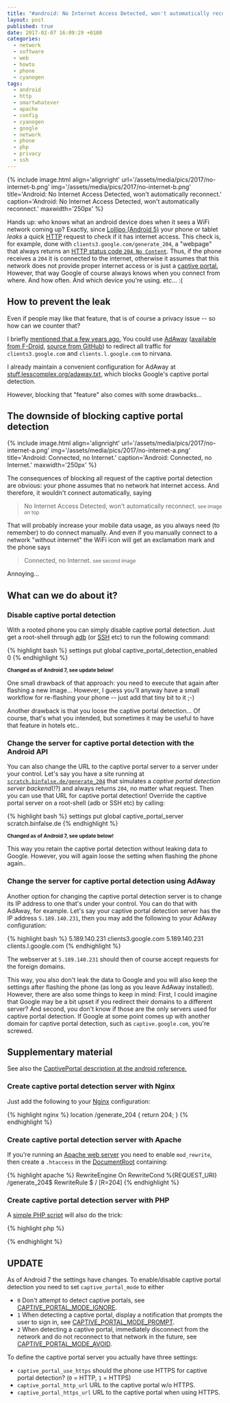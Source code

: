 ```yaml
---
title: "#android: No Internet Access Detected, won't automatically reconnect -aka- Connected, no Internet."
layout: post
published: true
date: 2017-02-07 16:09:29 +0100
categories:
  - network
  - software
  - web
  - howto
  - phone
  - cyanogen
tags:
  - android
  - http
  - smartwhatever
  - apache
  - config
  - cyanogen
  - google
  - network
  - phone
  - php
  - privacy
  - ssh
---
```



{% include image.html align='alignright' url='/assets/media/pics/2017/no-internet-b.png' img='/assets/media/pics/2017/no-internet-b.png' title='Android: No Internet Access Detected, won\'t automatically reconnect.' caption='Android: No Internet Access Detected, won\'t automatically reconnect.' maxwidth='250px' %}

Hands up: who knows what an android device does when it sees a WiFi network coming up?
Exactly, since [Lollipo (Android 5)](https://en.wikipedia.org/wiki/Android_Lollipop) your phone or tablet *leaks* a quick [HTTP](https://en.wikipedia.org/wiki/Hypertext_Transfer_Protocol) request to check if it has internet access.
This check is, for example, done with `clients3.google.com/generate_204`, a "webpage" that always returns an [HTTP status code `204 No Content`](https://en.wikipedia.org/wiki/List_of_HTTP_status_codes#2xx_Success).
Thus, if the phone receives a `204` it is connected to the internet, otherwise it assumes that this network does not provide proper internet access or is just a [captive portal.](https://en.wikipedia.org/wiki/Captive_portal)
However, that way Google of course always knows when you connect from where. And how often. And which device you're using. etc... :(


## How to prevent the leak

Even if people may like that feature,
that is of course a privacy issue -- so how can we counter that?

I briefly [mentioned that a few years ago.](/2015/09/26/adaway/)
You could use [AdAway](http://www.adaway.org/) ([available from F-Droid](https://f-droid.org/repository/browse/?fdid=org.adaway), [source from GitHub](https://github.com/Free-Software-for-Android/AdAway)) to redirect all traffic for `clients3.google.com` and `clients.l.google.com` to nirvana.

I already maintain a convenient configuration for AdAway at [stuff.lesscomplex.org/adaway.txt](https://stuff.lesscomplex.org/adaway.txt), which blocks Google's captive portal detection.

However, blocking that "feature" also comes with some drawbacks...


## The downside of blocking captive portal detection

{% include image.html align='alignright' url='/assets/media/pics/2017/no-internet-a.png' img='/assets/media/pics/2017/no-internet-a.png' title='Android: Connected, no Internet.' caption='Android: Connected, no Internet.' maxwidth='250px' %}

The consequences of blocking all request of the captive portal detection are obvious:
your phone assumes that no network hat internet access.
And therefore, it wouldn't connect automatically, saying

> No Internet Access Detected, won't automatically reconnect.
<small>see image on top</small>


That will probably increase your mobile data usage, as you always need (to remember) to do connect manually.
And even if you manually connect to a network "without internet" the WiFi icon will get an exclamation mark and the phone says

> Connected, no Internet.
<small>see second image</small>

Annoying...



## What can we do about it?

### Disable captive portal detection

With a rooted phone you can simply disable captive portal detection.
Just get a root-shell through [adb](https://developer.android.com/studio/command-line/adb.html) (or [SSH](http://web.archive.org/web/20161224202927/https://wiki.cyanogenmod.org/w/Doc:_sshd) etc) to run the following command:

{% highlight bash %}
settings put global captive_portal_detection_enabled 0
{% endhighlight %}

<small><strong>Changed as of Android 7, see update below!</strong></small>

One small drawback of that approach: you need to execute that again after flashing a new image...
However, I guess you'll anyway have a small workflow for re-flashing your phone -- just add that tiny bit to it ;-)

Another drawback is that you loose the captive portal detection...
Of course, that's what you intended, but sometimes it may be useful to have that feature in hotels etc..


### Change the server for captive portal detection with the Android API

You can also change the URL to the captive portal server to a server under your control.
Let's say you have a site running at [`scratch.binfalse.de/generate_204`](https://scratch.binfalse.de/generate_204) that simulates a *captive portal detection server backend*(!?) and always returns `204`, no matter what request.
Then you can use that URL for captive portal detection!
Override the captive portal server on a root-shell (adb or SSH etc) by calling:

{% highlight bash %}
settings put global captive_portal_server scratch.binfalse.de
{% endhighlight %}

<small><strong>Changed as of Android 7, see update below!</strong></small>

This way you retain the captive portal detection without leaking data to Google.
However, you will again loose the setting when flashing the phone again..


### Change the server for captive portal detection using AdAway

Another option for changing the captive portal detection server is to change its IP address to one that's under your control.
You can do that with AdAway, for example.
Let's say your captive portal detection server has the IP address `5.189.140.231`, then you may add the following to your AdAway configuration:

{% highlight bash %}
5.189.140.231 clients3.google.com
5.189.140.231 clients.l.google.com
{% endhighlight %}

The webserver at `5.189.140.231` should then of course accept requests for the foreign domains.

This way, you also don't leak the data to Google and you will also keep the settings after flashing the phone (as long as you leave AdAway installed).
However, there are also some things to keep in mind:
First, I could imagine that Google may be a bit upset if you redirect their domains to a different server?
And second, you don't know if those are the only servers used for captive portal detection.
If Google at some point comes up with another domain for captive portal detection, such as `captive.google.com`, you're screwed.




## Supplementary material

See also the [CaptivePortal description at the android reference.](https://developer.android.com/reference/android/net/CaptivePortal.html)

### Create captive portal detection server with Nginx

Just add the following to your [Nginx](http://nginx.org/) configuration:

{% highlight nginx %}
location /generate_204 { return 204; }
{% endhighlight %}


### Create captive portal detection server with Apache

If you're running an [Apache web server](https://httpd.apache.org/) you need to enable `mod_rewrite`, then create a `.htaccess` in the [DocumentRoot](https://httpd.apache.org/docs/current/mod/core.html#documentroot) containing:

{% highlight apache %}
<IfModule mod_rewrite.c>
	RewriteEngine On
	RewriteCond %{REQUEST_URI} /generate_204$
	RewriteRule $ / [R=204]
</IfModule>
{% endhighlight %}


### Create captive portal detection server with PHP

A [simple PHP script](http://php.net/manual/en/function.http-response-code.php) will also do the trick:

{% highlight php %}
<?php http_response_code (204); ?>
{% endhighlight %}


## UPDATE

As of Android 7 the settings have changes.
To enable/disable captive portal detection you need to set `captive_portal_mode` to either

* `0` Don't attempt to detect captive portals, see [CAPTIVE_PORTAL_MODE_IGNORE](https://android.googlesource.com/platform/frameworks/base/+/8760e60da528ed0dd1a956bb13b2c9e2e76afc82/core/java/android/provider/Settings.java#8042).
* `1` When detecting a captive portal, display a notification that prompts the user to sign in, see [CAPTIVE_PORTAL_MODE_PROMPT](https://android.googlesource.com/platform/frameworks/base/+/8760e60da528ed0dd1a956bb13b2c9e2e76afc82/core/java/android/provider/Settings.java#8045).
* `2` When detecting a captive portal, immediately disconnect from the network and do not reconnect to that network in the future, see [CAPTIVE_PORTAL_MODE_AVOID](https://android.googlesource.com/platform/frameworks/base/+/8760e60da528ed0dd1a956bb13b2c9e2e76afc82/core/java/android/provider/Settings.java#8053).

To define the captive portal server you actually have three settings:

* `captive_portal_use_https` should the phone use HTTPS for captive portal detection? (`0` = HTTP, `1` = HTTPS)
* `captive_portal_http_url` URL to the captive portal w/o HTTPS.
* `captive_portal_https_url` URL to the captive portal when using HTTPS.



